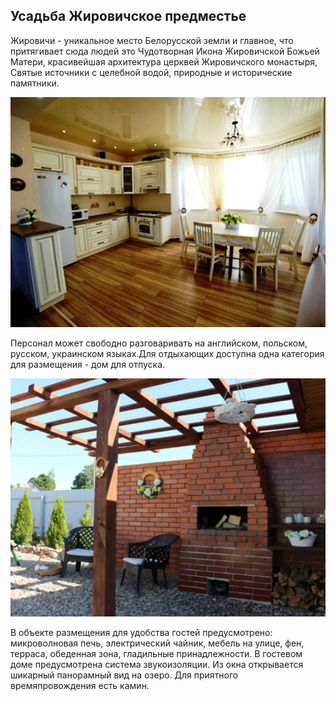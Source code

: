 ## Усадьба Жировичское предместье

Жировичи - уникальное место Белорусской земли и главное, что притягивает сюда людей это Чудотворная Икона Жировичской Божьей Матери, красивейшая архитектура церквей Жировичского монастыря, Святые источники с целебной водой, природные и исторические памятники. 

<img width="700px" src="/zirov2.png"  alt="WebSite Logo" />

Персонал может свободно разговаривать на английском, польском, русском, украинском языках.Для отдыхающих доступна одна категория для размещения - дом для отпуска.

<img width="700px" src="/zirov1.png"  alt="WebSite Logo" />

В объекте размещения для удобства гостей предусмотрено: микроволновая печь, электрический чайник, мебель на улице, фен, терраса, обеденная зона, гладильные принадлежности. В гостевом доме предусмотрена система звукоизоляции. Из окна открывается шикарный панорамный вид на озеро. Для приятного времяпровождения есть камин.